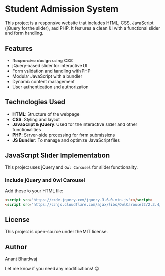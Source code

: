 # Student Admission System

This project is a responsive website that includes HTML, CSS, JavaScript (jQuery for the slider), and PHP. It features a clean UI with a functional slider and form handling.

## Features
- Responsive design using CSS
- jQuery-based slider for interactive UI
- Form validation and handling with PHP
- Modular JavaScript with a bundler
- Dynamic content management
- User authentication and authorization

## Technologies Used
- **HTML**: Structure of the webpage
- **CSS**: Styling and layout
- **JavaScript & jQuery**: Used for the interactive slider and other functionalities
- **PHP**: Server-side processing for form submissions
- **JS Bundler**: To manage and optimize JavaScript files



## JavaScript Slider Implementation
This project uses jQuery and `Owl Carousel` for slider functionality.

### Include jQuery and Owl Carousel
Add these to your HTML file:
```html
<script src="https://code.jquery.com/jquery-3.6.0.min.js"></script>
<script src="https://cdnjs.cloudflare.com/ajax/libs/OwlCarousel2/2.3.4/owl.carousel.min.js"></script>
```


## License
This project is open-source under the MIT license.

## Author
Anant Bhardwaj       

Let me know if you need any modifications! 😊

